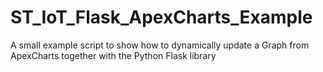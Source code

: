 # ST_IoT_Flask_ApexCharts_Example
A small example script to show how to dynamically update a Graph from ApexCharts together with the Python Flask library
